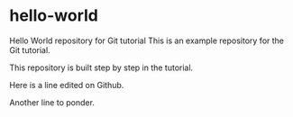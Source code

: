 # hello-world
Hello World repository for Git tutorial
This is an example repository for the Git tutorial.

This repository is built step by step in the tutorial.

Here is a line edited on Github.

Another line to ponder.

